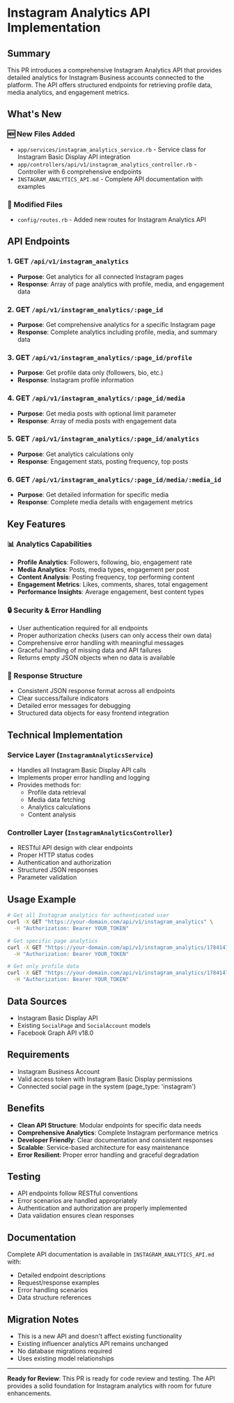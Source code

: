 # Instagram Analytics API Implementation

## Summary
This PR introduces a comprehensive Instagram Analytics API that provides detailed analytics for Instagram Business accounts connected to the platform. The API offers structured endpoints for retrieving profile data, media analytics, and engagement metrics.

## What's New

### 🆕 New Files Added
- `app/services/instagram_analytics_service.rb` - Service class for Instagram Basic Display API integration
- `app/controllers/api/v1/instagram_analytics_controller.rb` - Controller with 6 comprehensive endpoints
- `INSTAGRAM_ANALYTICS_API.md` - Complete API documentation with examples

### 🔧 Modified Files
- `config/routes.rb` - Added new routes for Instagram Analytics API

## API Endpoints

### 1. **GET** `/api/v1/instagram_analytics`
- **Purpose**: Get analytics for all connected Instagram pages
- **Response**: Array of page analytics with profile, media, and engagement data

### 2. **GET** `/api/v1/instagram_analytics/:page_id`
- **Purpose**: Get comprehensive analytics for a specific Instagram page
- **Response**: Complete analytics including profile, media, and summary data

### 3. **GET** `/api/v1/instagram_analytics/:page_id/profile`
- **Purpose**: Get profile data only (followers, bio, etc.)
- **Response**: Instagram profile information

### 4. **GET** `/api/v1/instagram_analytics/:page_id/media`
- **Purpose**: Get media posts with optional limit parameter
- **Response**: Array of media posts with engagement data

### 5. **GET** `/api/v1/instagram_analytics/:page_id/analytics`
- **Purpose**: Get analytics calculations only
- **Response**: Engagement stats, posting frequency, top posts

### 6. **GET** `/api/v1/instagram_analytics/:page_id/media/:media_id`
- **Purpose**: Get detailed information for specific media
- **Response**: Complete media details with engagement metrics

## Key Features

### 📊 Analytics Capabilities
- **Profile Analytics**: Followers, following, bio, engagement rate
- **Media Analytics**: Posts, media types, engagement per post
- **Content Analysis**: Posting frequency, top performing content
- **Engagement Metrics**: Likes, comments, shares, total engagement
- **Performance Insights**: Average engagement, best content types

### 🔒 Security & Error Handling
- User authentication required for all endpoints
- Proper authorization checks (users can only access their own data)
- Comprehensive error handling with meaningful messages
- Graceful handling of missing data and API failures
- Returns empty JSON objects when no data is available

### 🎯 Response Structure
- Consistent JSON response format across all endpoints
- Clear success/failure indicators
- Detailed error messages for debugging
- Structured data objects for easy frontend integration

## Technical Implementation

### Service Layer (`InstagramAnalyticsService`)
- Handles all Instagram Basic Display API calls
- Implements proper error handling and logging
- Provides methods for:
  - Profile data retrieval
  - Media data fetching
  - Analytics calculations
  - Content analysis

### Controller Layer (`InstagramAnalyticsController`)
- RESTful API design with clear endpoints
- Proper HTTP status codes
- Authentication and authorization
- Structured JSON responses
- Parameter validation

## Usage Example

```bash
# Get all Instagram analytics for authenticated user
curl -X GET "https://your-domain.com/api/v1/instagram_analytics" \
  -H "Authorization: Bearer YOUR_TOKEN"

# Get specific page analytics
curl -X GET "https://your-domain.com/api/v1/instagram_analytics/17841473301334161" \
  -H "Authorization: Bearer YOUR_TOKEN"

# Get only profile data
curl -X GET "https://your-domain.com/api/v1/instagram_analytics/17841473301334161/profile" \
  -H "Authorization: Bearer YOUR_TOKEN"
```

## Data Sources
- Instagram Basic Display API
- Existing `SocialPage` and `SocialAccount` models
- Facebook Graph API v18.0

## Requirements
- Instagram Business Account
- Valid access token with Instagram Basic Display permissions
- Connected social page in the system (page_type: 'instagram')

## Benefits
- **Clean API Structure**: Modular endpoints for specific data needs
- **Comprehensive Analytics**: Complete Instagram performance metrics
- **Developer Friendly**: Clear documentation and consistent responses
- **Scalable**: Service-based architecture for easy maintenance
- **Error Resilient**: Proper error handling and graceful degradation

## Testing
- API endpoints follow RESTful conventions
- Error scenarios are handled appropriately
- Authentication and authorization are properly implemented
- Data validation ensures clean responses

## Documentation
Complete API documentation is available in `INSTAGRAM_ANALYTICS_API.md` with:
- Detailed endpoint descriptions
- Request/response examples
- Error handling scenarios
- Data structure references

## Migration Notes
- This is a new API and doesn't affect existing functionality
- Existing influencer analytics API remains unchanged
- No database migrations required
- Uses existing model relationships

---

**Ready for Review**: This PR is ready for code review and testing. The API provides a solid foundation for Instagram analytics with room for future enhancements.